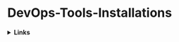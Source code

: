 # DevOps-Tools-Installations  
<details><summary><b>Links</b></summary>

### [Click](https://github.com/DevMadhup/DevOps-Tools-Installations)

